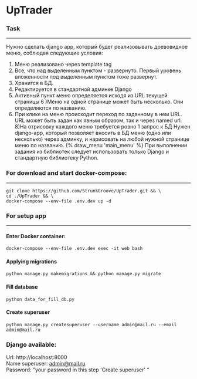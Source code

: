 # UpTrader

### Task
---
Нужно сделать django app, который будет реализовывать древовидное меню, соблюдая следующие условия:
1) Меню реализовано через template tag
2) Все, что над выделенным пунктом - развернуто. Первый уровень вложенности под выделенным пунктом тоже развернут.
3) Хранится в БД.
4) Редактируется в стандартной админке Django
5) Активный пункт меню определяется исходя из URL текущей страницы
6 )Меню на одной странице может быть несколько. Они определяются по названию.
7) При клике на меню происходит переход по заданному в нем URL. URL может быть задан как явным образом, так и через named url.
8)На отрисовку каждого меню требуется ровно 1 запрос к БД
 Нужен django-app, который позволяет вносить в БД меню (одно или несколько) через админку, и нарисовать на любой нужной странице меню по названию.
 {% draw_menu 'main_menu' %}
 При выполнении задания из библиотек следует использовать только Django и стандартную библиотеку Python.

### For download and start docker-compose:
***
```
git clone https://github.com/StrunkGroove/UpTrader.git && \
cd ./UpTrader && \
docker-compose --env-file .env.dev up -d 
```

### For setup app
***
#### Enter Docker container:
```
docker-compose --env-file .env.dev exec -it web bash
```
#### Applying migrations
```
python manage.py makemigrations && python manage.py migrate
```
#### Fill database
```
python data_for_fill_db.py
```
#### Create superuser
```
python manage.py createsuperuser --username admin@mail.ru --email admin@mail.ru
```

### Django available:
Url: http://localhost:8000  
Name superuser: admin@mail.ru  
Password: "your password in this step 'Create superuser' "
 
